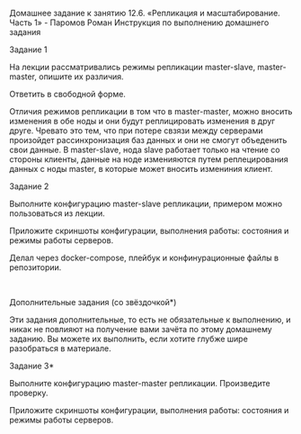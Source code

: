 Домашнее задание к занятию 12.6. «Репликация и масштабирование. Часть 1» - Паромов Роман
Инструкция по выполнению домашнего задания

Задание 1

На лекции рассматривались режимы репликации master-slave, master-master, опишите их различия.

Ответить в свободной форме.

Отличия режимов репликации в том что в master-master, можно вносить изменения в обе ноды и они будут реплицировать изменения в друг друге. Чревато это тем, что при потере свзязи между серверами произойдет рассинхронизация баз данных и они не смогут объеденить свои данные. В master-slave, нода slave работает только на чтение со стороны клиенты, данные на ноде изменияются путем реплецирования данных с ноды master, в которые может вносить измениния клиент.  

Задание 2

Выполните конфигурацию master-slave репликации, примером можно пользоваться из лекции.

Приложите скриншоты конфигурации, выполнения работы: состояния и режимы работы серверов.

Делал через docker-compose, плейбук и конфинурационные файлы в репозитории.

![]()
![]()
![]()

Дополнительные задания (со звёздочкой*)

Эти задания дополнительные, то есть не обязательные к выполнению, и никак не повлияют на получение вами зачёта по этому домашнему заданию. Вы можете их выполнить, если хотите глубже шире разобраться в материале.

Задание 3*

Выполните конфигурацию master-master репликации. Произведите проверку.

Приложите скриншоты конфигурации, выполнения работы: состояния и режимы работы серверов.
